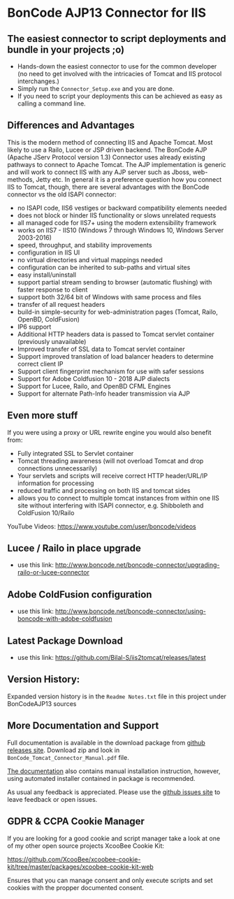 # BonCode AJP13 Connector for IIS

## The easiest connector to script deployments and bundle in your projects ;o)

- Hands-down the easiest connector to use for the common developer (no need to get involved with the intricacies of Tomcat and IIS protocol interchanges.)
- Simply run the `Connector_Setup.exe` and you are done.
- If you need to script your deployments this can be achieved as easy as calling a command line.

## Differences and Advantages

This is the modern method of connecting IIS and Apache Tomcat. Most likely to use a Railo, Lucee or JSP driven backend.
The BonCode AJP (Apache JServ Protocol version 1.3) Connector uses already existing pathways to connect to Apache Tomcat. 
The AJP implementation is generic and will work to connect IIS with any AJP server such as Jboss, web-methods, Jetty etc.
In general it is a preference question how you connect IIS to Tomcat, though, there are several advantages with the BonCode connector vs the old ISAPI connector:
*   no ISAPI code, IIS6 vestiges or backward compatibility elements needed
*   does not block or hinder IIS functionality or slows unrelated requests
*   all managed code for IIS7+ using the modern extensibility framework
*   works on IIS7 - IIS10 (Windows 7 through Windows 10, Windows Server 2003-2016)
*   speed, throughput, and stability improvements 
*   configuration in IIS UI
*   no virtual directories and virtual mappings needed
*   configuration can be inherited to sub-paths and virtual sites
*   easy install/uninstall
*   support partial stream sending to browser (automatic flushing) with faster response to client
*   support both 32/64 bit of Windows with same process and files
*   transfer of all request headers
*   build-in simple-security for web-administration pages (Tomcat, Railo, OpenBD, ColdFusion)
*   IP6 support
*   Additional HTTP headers data is passed to Tomcat servlet container (previously unavailable)
*   Improved transfer of SSL data to Tomcat servlet container
*   Support improved translation of load balancer headers to determine correct client IP 
*   Support client fingerprint mechanism for use with safer sessions
*   Support for Adobe Coldfusion 10 - 2018 AJP dialects
*   Support for Lucee, Railo, and OpenBD CFML Engines 
*   Support for alternate Path-Info header transmission via AJP

## Even more stuff

If you were using a proxy or URL rewrite engine you would also benefit from:
*   Fully integrated SSL to Servlet container
*   Tomcat threading awareness (will not overload Tomcat and drop connections unnecessarily)
*   Your servlets and scripts will receive correct HTTP header/URL/IP information for processing
*   reduced traffic and processing on both IIS and tomcat sides
*   allows you to connect to multiple tomcat instances from within one IIS site without interfering with ISAPI connector, e.g. Shibboleth and ColdFusion 10/Railo

YouTube Videos:
https://www.youtube.com/user/boncode/videos

## Lucee / Railo in place upgrade

- use this link: http://www.boncode.net/boncode-connector/upgrading-railo-or-lucee-connector

## Adobe ColdFusion configuration

- use this link: http://www.boncode.net/boncode-connector/using-boncode-with-adobe-coldfusion

## Latest Package Download

- use this link: https://github.com/Bilal-S/iis2tomcat/releases/latest

## Version History:

Expanded version history is in the `Readme Notes.txt` file in this project under BonCodeAJP13 sources

## More Documentation and Support


Full documentation is available in the download package from [github releases site](https://github.com/Bilal-S/iis2tomcat/releases). Download zip and look in `BonCode_Tomcat_Connector_Manual.pdf` file. 

[The documentation](http://boncode.net/connector/webdocs/) also contains manual installation instruction, however, using automated installer contained in package is recommended.

As usual any feedback is appreciated. Please use the [github issues site](https://github.com/Bilal-S/iis2tomcat/issues) to leave feedback or open issues.

## GDPR & CCPA Cookie Manager

If you are looking for a good cookie and script manager take a look at one of my other open source projects XcooBee Cookie Kit:

https://github.com/XcooBee/xcoobee-cookie-kit/tree/master/packages/xcoobee-cookie-kit-web

Ensures that you can manage consent and only execute scripts and set cookies with the propper documented consent.
